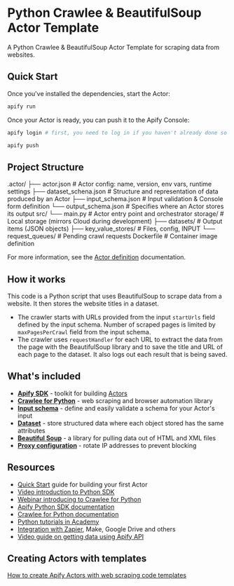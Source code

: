# Python Crawlee & BeautifulSoup Actor Template

<!-- This is an Apify template readme -->

A Python Crawlee & BeautifulSoup Actor Template for scraping data from websites.

## Quick Start

Once you've installed the dependencies, start the Actor:

```bash
apify run
```

Once your Actor is ready, you can push it to the Apify Console:

```bash
apify login # first, you need to log in if you haven't already done so

apify push
```

## Project Structure

.actor/
├── actor.json # Actor config: name, version, env vars, runtime settings
├── dataset_schena.json # Structure and representation of data produced by an Actor
├── input_schema.json # Input validation & Console form definition
└── output_schema.json # Specifies where an Actor stores its output
src/
└── main.py # Actor entry point and orchestrator
storage/ # Local storage (mirrors Cloud during development)
├── datasets/ # Output items (JSON objects)
├── key_value_stores/ # Files, config, INPUT
└── request_queues/ # Pending crawl requests
Dockerfile # Container image definition

For more information, see the [Actor definition](https://docs.apify.com/platform/actors/development/actor-definition) documentation.

## How it works

This code is a Python script that uses BeautifulSoup to scrape data from a website. It then stores the website titles in a dataset.

- The crawler starts with URLs provided from the input `startUrls` field defined by the input schema. Number of scraped pages is limited by `maxPagesPerCrawl` field from the input schema.
- The crawler uses `requestHandler` for each URL to extract the data from the page with the BeautifulSoup library and to save the title and URL of each page to the dataset. It also logs out each result that is being saved.

## What's included

- **[Apify SDK](https://docs.apify.com/sdk/python/)** - toolkit for building [Actors](https://apify.com/actors)
- **[Crawlee for Python](https://crawlee.dev/python/)** - web scraping and browser automation library
- **[Input schema](https://docs.apify.com/platform/actors/development/input-schema)** - define and easily validate a schema for your Actor's input
- **[Dataset](https://docs.apify.com/sdk/python/docs/concepts/storages#working-with-datasets)** - store structured data where each object stored has the same attributes
- **[Beautiful Soup](https://pypi.org/project/beautifulsoup4/)** - a library for pulling data out of HTML and XML files
- **[Proxy configuration](https://docs.apify.com/platform/proxy)** - rotate IP addresses to prevent blocking

## Resources

- [Quick Start](https://docs.apify.com/platform/actors/development/quick-start) guide for building your first Actor
- [Video introduction to Python SDK](https://www.youtube.com/watch?v=C8DmvJQS3jk)
- [Webinar introducing to Crawlee for Python](https://www.youtube.com/live/ip8Ii0eLfRY)
- [Apify Python SDK documentation](https://docs.apify.com/sdk/python/)
- [Crawlee for Python documentation](https://crawlee.dev/python/docs/quick-start)
- [Python tutorials in Academy](https://docs.apify.com/academy/python)
- [Integration with Zapier](https://apify.com/integrations), Make, Google Drive and others
- [Video guide on getting data using Apify API](https://www.youtube.com/watch?v=ViYYDHSBAKM)

## Creating Actors with templates

[How to create Apify Actors with web scraping code templates](https://www.youtube.com/watch?v=u-i-Korzf8w)
